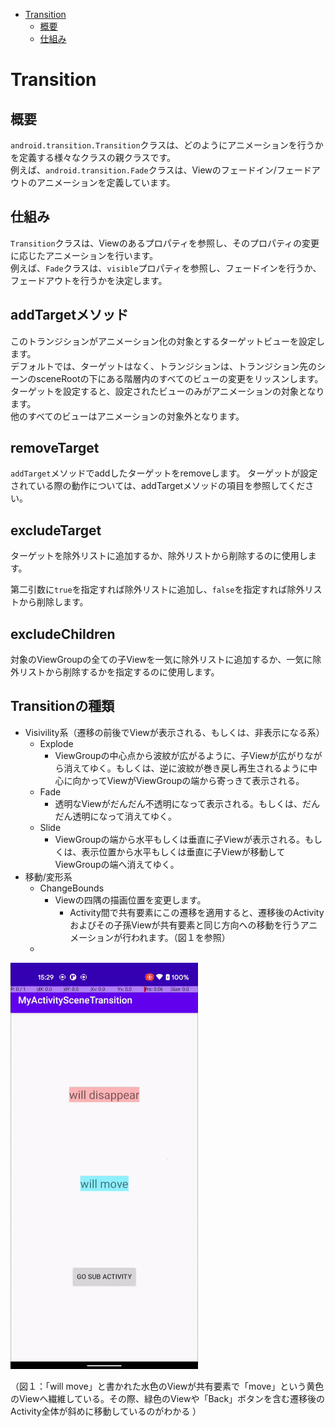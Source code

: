 <!-- TOC depthFrom:1 depthTo:6 withLinks:1 updateOnSave:1 orderedList:0 -->

- [Transition](#transition)
	- [概要](#概要)
	- [仕組み](#仕組)

<!-- /TOC -->


# Transition

## 概要

`android.transition.Transition`クラスは、どのようにアニメーションを行うかを定義する様々なクラスの親クラスです。  
例えば、`android.transition.Fade`クラスは、Viewのフェードイン/フェードアウトのアニメーションを定義しています。  


## 仕組み

`Transition`クラスは、Viewのあるプロパティを参照し、そのプロパティの変更に応じたアニメーションを行います。  
例えば、`Fade`クラスは、`visible`プロパティを参照し、フェードインを行うか、フェードアウトを行うかを決定します。


## addTargetメソッド

このトランジションがアニメーション化の対象とするターゲットビューを設定します。  
デフォルトでは、ターゲットはなく、トランジションは、トランジション先のシーンのsceneRootの下にある階層内のすべてのビューの変更をリッスンします。  
ターゲットを設定すると、設定されたビューのみがアニメーションの対象となります。  
他のすべてのビューはアニメーションの対象外となります。


## removeTarget

`addTarget`メソッドでaddしたターゲットをremoveします。
ターゲットが設定されている際の動作については、addTargetメソッドの項目を参照してください。


## excludeTarget

ターゲットを除外リストに追加するか、除外リストから削除するのに使用します。

第二引数に`true`を指定すれば除外リストに追加し、`false`を指定すれば除外リストから削除します。


## excludeChildren

対象のViewGroupの全ての子Viewを一気に除外リストに追加するか、一気に除外リストから削除するかを指定するのに使用します。


## Transitionの種類

- Visivility系（遷移の前後でViewが表示される、もしくは、非表示になる系）
  - Explode
    - ViewGroupの中心点から波紋が広がるように、子Viewが広がりながら消えてゆく。もしくは、逆に波紋が巻き戻し再生されるように中心に向かってViewがViewGroupの端から寄っきて表示される。
  - Fade
    - 透明なViewがだんだん不透明になって表示される。もしくは、だんだん透明になって消えてゆく。
  - Slide
    - ViewGroupの端から水平もしくは垂直に子Viewが表示される。もしくは、表示位置から水平もしくは垂直に子Viewが移動してViewGroupの端へ消えてゆく。
- 移動/変形系
  - ChangeBounds
    - Viewの四隅の描画位置を変更します。
      - Activity間で共有要素にこの遷移を適用すると、遷移後のActivityおよびその子孫Viewが共有要素と同じ方向への移動を行うアニメーションが行われます。（図１を参照）
  -

<img src="./画像/activity_transition_shared_element.gif" width="300">

（図１：「will move」と書かれた水色のViewが共有要素で「move」という黄色のViewへ繊維している。その際、緑色のViewや「Back」ボタンを含む遷移後のActivity全体が斜めに移動しているのがわかる
）



